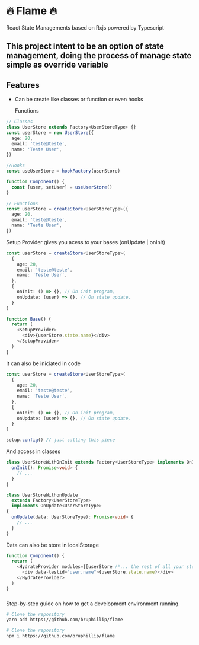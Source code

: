 # 🔥 Flame 🔥

React State Managements based on Rxjs powered by Typescript

## This project intent to be an option of state management, doing the process of manage state simple as override variable

## Features

- Can be create like classes or function or even hooks

  Functions

```ts
// Classes
class UserStore extends Factory<UserStoreType> {}
const userStore = new UserStore({
  age: 20,
  email: 'teste@teste',
  name: 'Teste User',
})

//Hooks
const useUserStore = hookFactory(userStore)

function Component() {
  const [user, setUser] = useUserStore()
}

// Functions
const userStore = createStore<UserStoreType>({
  age: 20,
  email: 'teste@teste',
  name: 'Teste User',
})
```

Setup Provider gives you acess to your bases (onUpdate | onInit)

```ts
const userStore = createStore<UserStoreType>(
  {
    age: 20,
    email: 'teste@teste',
    name: 'Teste User',
  },
  {
    onInit: () => {}, // On init program,
    onUpdate: (user) => {}, // On state update,
  }
)

function Base() {
  return (
    <SetupProvider>
      <div>{userStore.state.name}</div>
    </SetupProvider>
  )
}
```

It can also be iniciated in code

```ts
const userStore = createStore<UserStoreType>(
  {
    age: 20,
    email: 'teste@teste',
    name: 'Teste User',
  },
  {
    onInit: () => {}, // On init program,
    onUpdate: (user) => {}, // On state update,
  }
)

setup.config() // just calling this piece
```

And access in classes

```ts
class UserStoreWithOnInit extends Factory<UserStoreType> implements OnInit {
  onInit(): Promise<void> {
    // ...
  }
}

class UserStoreWithonUpdate
  extends Factory<UserStoreType>
  implements OnUpdate<UserStoreType>
{
  onUpdate(data: UserStoreType): Promise<void> {
    // ...
  }
}
```

Data can also be store in localStorage

```ts
function Component() {
  return (
    <HydrateProvider modules={[userStore /*... the rest of all your stores */]}>
      <div data-testid="user.name">{userStore.state.name}</div>
    </HydrateProvider>
  )
}
```

###

Step-by-step guide on how to get a development environment running.

```bash
# Clone the repository
yarn add https://github.com/bruphillip/flame
```

```bash
# Clone the repository
npm i https://github.com/bruphillip/flame
```
